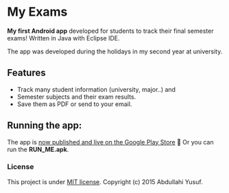 # My Exams
**My first Android app** developed for students to track their final semester exams! Written in Java with Eclipse IDE.

The app was developed during the holidays in my second year at university.

## Features

- Track many student information (university, major..) and
- Semester subjects and their exam results.
- Save them as PDF or send to your email.

## Running the app:
The app is [now published and live on the Google Play Store](https://play.google.com/store/apps/details?id=com.cyc.app.myexams) 🚀 
Or you can run the **RUN_ME.apk**.


### License

This project is under [MIT license](https://opensource.org/licenses/MIT). Copyright (c) 2015 Abdullahi Yusuf.

